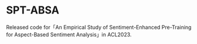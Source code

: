 # SPT-ABSA
Released code for「An Empirical Study of Sentiment-Enhanced Pre-Training for Aspect-Based Sentiment Analysis」in ACL2023.

